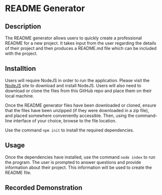 # README Generator

## Description

The README generator allows users to quickly create a professional README for a new project. It takes input from the user regarding the details of their project and then produces a README.md file which can be included with the project.

## Installtion

Users will require NodeJS in order to run the application. Please visit the [NodeJS](https://nodejs.org/en/) site to download and install NodeJS. Users will also need to download or clone the files from this GitHub repo and place them on their local machine.

Once the README generator files have been downloaded or cloned, ensure that the files have been unzipped (if they were downloaded in a zip file), and placed somewhere conveniently accessible. Then, using the command-line interface of your choice, browse to the file location.

Use the command `npm init` to install the required dependencies.

## Usage

Once the dependencies have installed, use the command `node index` to run the program. The user is prompted to answer questions and provide information about their project. This information will be used to create the README file.

## Recorded Demonstration
